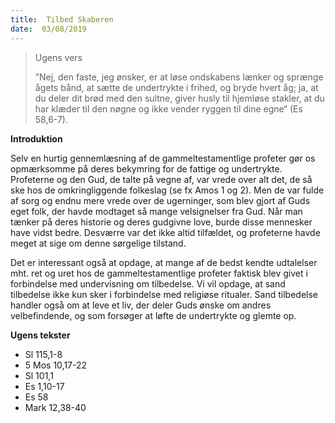 ```yaml
---
title:  Tilbed Skaberen
date:  03/08/2019
---
```


> <p>Ugens vers</p>
> ”Nej, den faste, jeg ønsker, er at løse ondskabens lænker og sprænge ågets bånd, at sætte de undertrykte i frihed, og bryde hvert åg; ja, at du deler dit brød med den sultne, giver husly til hjemløse stakler, at du har klæder til den nøgne og ikke vender ryggen til dine egne“ (Es 58,6-7).

**Introduktion**

Selv en hurtig gennemlæsning af de gammeltestamentlige profeter gør os opmærksomme på deres bekymring for de fattige og undertrykte. Profeterne og den Gud, de talte på vegne af, var vrede over alt det, de så ske hos de omkringliggende folkeslag (se fx Amos 1 og 2). Men de var fulde af sorg og endnu mere vrede over de ugerninger, som blev gjort af Guds eget folk, der havde modtaget så mange velsignelser fra Gud. Når man tænker på deres historie og deres gudgivne love, burde disse mennesker have vidst bedre. Desværre var det ikke altid tilfældet, og profeterne havde meget at sige om denne sørgelige tilstand.

Det er interessant også at opdage, at mange af de bedst kendte udtalelser mht. ret og uret hos de gammeltestamentlige profeter faktisk blev givet i forbindelse med undervisning om tilbedelse. Vi vil opdage, at sand tilbedelse ikke kun sker i forbindelse med religiøse ritualer. Sand tilbedelse handler også om at leve et liv, der deler Guds ønske om andres velbefindende, og som forsøger at løfte de undertrykte og glemte op.

**Ugens tekster**

- Sl 115,1-8
- 5 Mos 10,17-22
- Sl 101,1
- Es 1,10-17
- Es 58
- Mark 12,38-40
